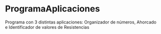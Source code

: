 # ProgramaAplicaciones
Programa con 3 distintas aplicaciones: Organizador de números, Ahorcado e Identificador de valores de Resistencias
